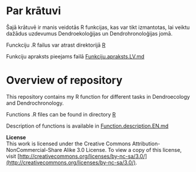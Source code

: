 Par krātuvi
===

Šajā krātuvē ir manis veidotās R funkcijas, kas var tikt izmantotas, lai veiktu dažādus uzdevumus Dendroekoloģijas un Dendrohronoloģijas jomā.

Funckciju .R failus var atrast direktorijā [R](https://github.com/delferts/Dendro/tree/master/R)

Funkciju apraksts pieejams failā [Funkciju.apraksts.LV.md](https://github.com/delferts/Dendro/blob/master/Funkciju.apraksts.LV.md)

Overview of repository
===

This repository contains my R function for different tasks in Dendroecology and Dendrochronology.  

Functions .R files can be found in directory [R](https://github.com/delferts/Dendro/tree/master/R)

Description of functions is available in [Function.description.EN.md](https://github.com/delferts/Dendro/blob/master/Function.description.EN.md)


**License**   
This work is licensed under the Creative Commons Attribution-NonCommercial-Share Alike 3.0 License.
To view a copy of this license, visit [http://creativecommons.org/licenses/by-nc-sa/3.0/](http://creativecommons.org/licenses/by-nc-sa/3.0/).